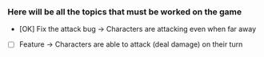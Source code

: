 ### Here will be all the topics that must be worked on the game
- [OK] Fix the attack bug -> Characters are attacking even when far away
- [ ] Feature -> Characters are able to attack (deal damage) on their turn